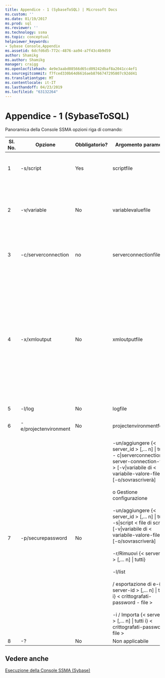 ```yaml
---
title: Appendice - 1 (SybaseToSQL) | Microsoft Docs
ms.custom: ''
ms.date: 01/19/2017
ms.prod: sql
ms.reviewer: ''
ms.technology: ssma
ms.topic: conceptual
helpviewer_keywords:
- Sybase Console,Appendix
ms.assetid: 6dcfd6d5-772c-4876-aa94-a7f43c4b9d59
author: Shamikg
ms.author: Shamikg
manager: craigg
ms.openlocfilehash: 4e9e3aabd08566d65cd09242dbaf8a2041cc4ef1
ms.sourcegitcommit: f7fced330b64d6616aeb8766747295807c92dd41
ms.translationtype: MT
ms.contentlocale: it-IT
ms.lasthandoff: 04/23/2019
ms.locfileid: "63132264"
---
```

# <a name="appendix---1-sybasetosql"></a>Appendice - 1 (SybaseToSQL)
Panoramica della Console SSMA opzioni riga di comando:  
  
|Sl. No.|Opzione|Obbligatorio?|Argomento parametro|Valori consentiti|  
|-----------|----------|-------------|-------------------|--------------------|  
|1|-s/script|Yes|scriptfile|Nome file XML valido.<br /><br />File di definizione di Script della console.|  
|2|-v/variable|No|variablevaluefile|Nome file XML valido.<br /><br />Se vengono usate nel file di script, è necessario specificare questo file.|  
|3|-c/serverconnection|no|serverconnectionfile|Nome file XML valido.<br /><br />Questo file contiene informazioni di connessione server.|  
|4|-x/xmloutput|No|xmloutputfile|Questa opzione indica l'output di console in formato XML. Se questa opzione non è specificata, l'output predefinito è in formato testo.<br /><br />Se non viene specificato xmloutputfile, output XML viene indirizzato a STDOUT.<br /><br />Xmloutputfile è il nome del file in cui viene scritto l'output della console in formato XML.|  
|5|-l/log|No|logfile|Nome file valido.|  
|6|-e/projectenvironment|No|projectenvironmentfolder|Nome di cartella valido che contiene file dell'ambiente di progetto SSMA.|  
|7|-p/securepassword|No|-un/aggiungere {< server_id > [,... n] &#124; tutti i} - c&#124;serverconnection < server-connection-file > [-v&#124;variabile di < variabile-valore-file >] [-o/sovrascriverà]<br /><br />o Gestione configurazione<br /><br />-un/aggiungere {< server_id > [,... n] &#124; tutti i} -s&#124;script < file di script > [-v&#124;variabile di < variabile-valore-file >] [-o/sovrascriverà]<br /><br />-r/Rimuovi {< server_id > [,... n] &#124; tutti}<br /><br />-l/list<br /><br />/ esportazione di e-{< server-id > [,... n] &#124; tutti i} < crittografati-password - file ><br /><br />-i / Importa {< server-id > [,... n] &#124; tutti i} < crittografati-password-file >|Se specificato, questa opzione non deve essere eseguita con qualsiasi altra opzione.<br /><br />server-id: Un ID univoco fornito per un server {string}<br /><br />file di connessione server: file di definizione del server (serverconnectionfile o scriptfile).<br /><br />file di valore variabile: È un file di definizione di variabile e usato nel file di connessione server.<br /><br />encrypted-password-file: È un file server di password crittografato con una specificata dall'utente-passphrase.|  
|8|-?|No|Non applicabile|Non applicabile|  
  
## <a name="see-also"></a>Vedere anche  
[Esecuzione della Console SSMA (Sybase)](https://msdn.microsoft.com/ea8950b7-fabc-4aa4-89f8-9573a2617d70)  
  
